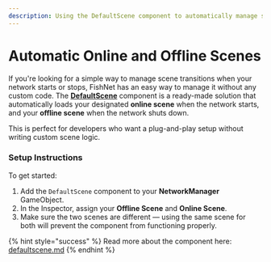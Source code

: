 ```yaml
---
description: Using the DefaultScene component to automatically manage simple scene setups.
---
```


# Automatic Online and Offline Scenes

If you're looking for a simple way to manage scene transitions when your network starts or stops, FishNet has an easy way to manage it without any custom code. The [**DefaultScene**](../../../../fishnet-building-blocks/components/utilities/defaultscene.md) component is a ready-made solution that automatically loads your designated **online scene** when the network starts, and your **offline scene** when the network shuts down.

This is perfect for developers who want a plug-and-play setup without writing custom scene logic.

### Setup Instructions

To get started:

1. Add the `DefaultScene` component to your **NetworkManager** GameObject.
2. In the Inspector, assign your **Offline Scene** and **Online Scene**.
3. Make sure the two scenes are different — using the same scene for both will prevent the component from functioning properly.

{% hint style="success" %}
Read more about the component here: [defaultscene.md](../../../../fishnet-building-blocks/components/utilities/defaultscene.md "mention")
{% endhint %}
